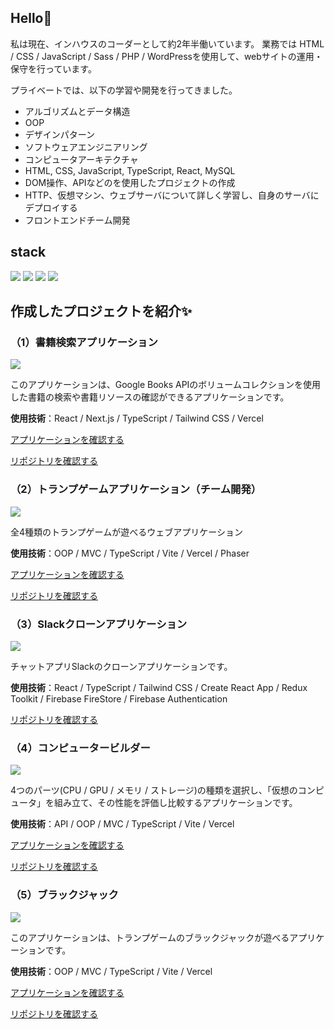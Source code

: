 ## Hello👋 

私は現在、インハウスのコーダーとして約2年半働いています。
業務では HTML / CSS / JavaScript / Sass / PHP / WordPressを使用して、webサイトの運用・保守を行っています。

プライベートでは、以下の学習や開発を行ってきました。
- アルゴリズムとデータ構造
- OOP
- デザインパターン
- ソフトウェアエンジニアリング
- コンピュータアーキテクチャ
- HTML, CSS, JavaScript, TypeScript, React, MySQL
- DOM操作、APIなどのを使用したプロジェクトの作成
- HTTP、仮想マシン、ウェブサーバについて詳しく学習し、自身のサーバにデプロイする
- フロントエンドチーム開発

## stack

![](https://img.shields.io/badge/Code-JavaScript-informational?style=flat&color=informational&logo=javascript)
![](https://img.shields.io/badge/Code-TypeScript-informational?style=flat&color=informational&logo=typescript)
![](https://img.shields.io/badge/Code-React-informational?style=flat&color=informational&logo=react)
![](https://img.shields.io/badge/Code-Next.js-informational?style=flat&color=informational&logo=next.js)

## 作成したプロジェクトを紹介✨

### （1）書籍検索アプリケーション

![](https://github.com/daxchx/book-search/assets/149696768/c3e28846-8826-4835-b7aa-14eba6e08ef5)

このアプリケーションは、Google Books APIのボリュームコレクションを使用した書籍の検索や書籍リソースの確認ができるアプリケーションです。

**使用技術**：React / Next.js / TypeScript / Tailwind CSS / Vercel

<a href="https://book-app-roan.vercel.app">アプリケーションを確認する</a>

<a href="https://github.com/daxchx/book-search">リポジトリを確認する</a>

### （2）トランプゲームアプリケーション（チーム開発）

![](https://github.com/daxchx/blackjack/assets/149696768/30ff87b3-b849-448f-bd57-5e9670ca0570)

全4種類のトランプゲームが遊べるウェブアプリケーション

**使用技術**：OOP / MVC / TypeScript / Vite / Vercel / Phaser

<a href="https://playing-card-mu.vercel.app">アプリケーションを確認する</a>

<a href="https://github.com/daxchx/blackjack">リポジトリを確認する</a>

### （3）Slackクローンアプリケーション

![](https://github.com/daxchx/slack-clone/assets/149696768/e2fb42d2-ab9c-40c1-8a09-c4c9c75cfa58)

チャットアプリSlackのクローンアプリケーションです。

**使用技術**：React / TypeScript / Tailwind CSS / Create React App / Redux Toolkit / Firebase FireStore / Firebase Authentication

<a href="https://github.com/daxchx/slack-clone">リポジトリを確認する</a>


### （4）コンピュータービルダー

![](https://github.com/daxchx/computer-builder/assets/149696768/dcd47b72-91e0-42a2-9e7e-e263a89706d9)

4つのパーツ(CPU / GPU / メモリ / ストレージ)の種類を選択し、「仮想のコンピュータ」を組み立て、その性能を評価し比較するアプリケーションです。

**使用技術**：API / OOP / MVC / TypeScript / Vite / Vercel

<a href="https://computer-builder-beta.vercel.app">アプリケーションを確認する</a>

<a href="https://github.com/daxchx/computer-builder">リポジトリを確認する</a>

### （5）ブラックジャック

![](https://github.com/daxchx/blackjack/assets/149696768/fc0d6bfa-de6b-42ec-93ba-76adb531b69a)

このアプリケーションは、トランプゲームのブラックジャックが遊べるアプリケーションです。

**使用技術**：OOP / MVC / TypeScript / Vite / Vercel

<a href="https://blackjack-neon-nine.vercel.app">アプリケーションを確認する</a>

<a href="https://github.com/daxchx/blackjack">リポジトリを確認する</a>
